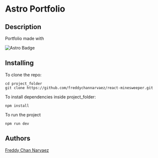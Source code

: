  # Astro Portfolio

 ## Description
 Portfolio made with 
 
 ![Astro Badge](https://img.shields.io/badge/Astro-FF3E00?logo=astro&logoColor=fff&style=flat)

 ## Installing
  To clone the repo:
 ```
 cd project_folder
 git clone https://github.com/freddychannarvaez/react-minesweeper.git
 ```
 To install dependencies inside project_folder:
 ```
 npm install
 ```
 To run the project
 ```
 npm run dev
 ```

 ## Authors
 [Freddy Chan Narvaez](freddychannarvaez.com)
